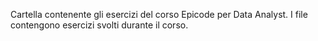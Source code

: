 Cartella contenente gli esercizi del corso Epicode per Data Analyst.
I file contengono esercizi svolti durante il corso.
